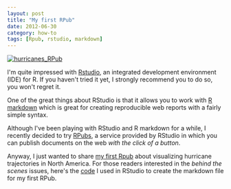 ```yaml
---
layout: post
title: "My first RPub"
date: 2012-06-30
category: how-to
tags: [Rpub, rstudio, markdown]
---
```


<a href="http://rpubs.com/gaston/hurricanes" target="_blank">
<img class=centered" title="hurricanes_RPub" src="{{ site.url }}/images/blog/hurricanes_rpub.png"/>
</a>

I'm quite impressed with [Rstudio](http://rstudio.org/), an integrated development 
environment (IDE) for R. If you haven't tried it yet, I strongly recommend you to do so, 
you won't regret it. 

<!--more-->

One of the great things about RStudio is that it allows you to work with 
[R markdown](http://rstudio.org/docs/authoring/using_markdown) which is great for 
creating reproducible web reports with a fairly simple syntax. 

Although I've been playing with RStudio and R markdown for a while, I recently decided 
to try [RPubs](href="http://rpubs.com/), a service provided by RStudio in which you 
can publish documents on the web *with the click of a button*.

Anyway, I just wanted to share [my first Rpub](http://rpubs.com/gaston/hurricanes) about 
visualizing hurricane trajectories in North America. For those readers interested in 
the *behind the scenes* issues, here's the [code](https://gist.github.com/gastonstat/3025572) 
I used in RStudio to create the markdown file for my first RPub.

